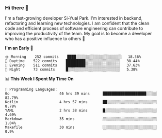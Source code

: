 ### Hi there 👋


I'm a fast-growing developer Si-Yual Park. I'm interested in backend, refactoring and learning new technologies. I am confident that the clean code and efficient process of software engineering can contribute to improving the productivity of the team. My goal is to become a developer who has a positive influence to others 🔭

<!--START_SECTION:waka-->
**I'm an Early 🐤** 

```text
🌞 Morning    252 commits    ████░░░░░░░░░░░░░░░░░░░░░   18.56% 
🌆 Daytime    522 commits    █████████░░░░░░░░░░░░░░░░   38.44% 
🌃 Evening    511 commits    █████████░░░░░░░░░░░░░░░░   37.63% 
🌙 Night      73 commits     █░░░░░░░░░░░░░░░░░░░░░░░░   5.38%

```


📊 **This Week I Spent My Time On** 

```text
💬 Programming Languages: 
Go                       46 hrs 39 mins      ████████████████████░░░░░   82.79% 
Kotlin                   4 hrs 57 mins       ██░░░░░░░░░░░░░░░░░░░░░░░   8.78% 
YAML                     2 hrs 38 mins       █░░░░░░░░░░░░░░░░░░░░░░░░   4.69% 
Markdown                 35 mins             ░░░░░░░░░░░░░░░░░░░░░░░░░   1.04% 
Makefile                 30 mins             ░░░░░░░░░░░░░░░░░░░░░░░░░   0.9%

```


<!--END_SECTION:waka-->
